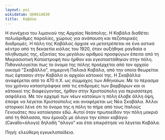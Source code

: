 ```yaml
---
layout: poi
wikidatum: Q60614830
title:  Καβάλα
---
```


Η συνέχεια του λιμανιού της Αρχαίας Νεάπολης.
Η Καβάλα διαθέτει πολυάριθμες παραλίες, χώρους για ανάπαυση και πεζοπορικές διαδρομές.
Η πόλη της Καβάλας άρχισε να μετατρέπεται σε ένα αστικό κέντρο από τη δεκαετία κιόλας του 1920, όταν αυξήθηκε ραγδαία ο πληθυσμός της, εξαιτίας του μεγάλου αριθμού προσφύγων έπειτα από τη Μικρασιατική Καταστροφή που ήρθαν και εγκαταστάθηκαν στην πόλη.
Πιθανολογείται πως το όνομα της πόλης προέρχεται από τον αρχαίο οικισμό "Σκαβάλλα", σημερινή Παλαιά Καβάλα, από την οποία θεωρείται πως έφτασαν στην Καβάλα οι αρχαίοι κάτοικοί της. Η Σκαβάλλα αναφέρεται από το 470 π.Χ. ως σύμμαχος των Αθηναίων. Με το πέρασμα του χρόνου καταστράφηκε από τις επιδρομές των βαρβάρων και οι κάτοικοί της διαφεύγοντας, ήρθαν στην Χριστούπολη για περισσότερη ασφάλεια. Με τον ερχομό των νέων κατοίκων η πόλη έλαβε άλλη όψη, έπαψε να λέγεται Χριστούπολις και αναφέρεται ως Νέα Σκαβάλα.
Άλλοι ιστορικοί λένε ότι το όνομα της η πόλη το πήρε από τους Ιταλούς Γενουάτες που κατοίκησαν εδώ. Αυτοί όταν πρωτοείδαν την πόλη μακριά από τη θάλασσα, που έμοιαζε με άλογο την είπαν καβάγιο (Cavallo=άλογο) δηλαδή "άλογο" και έτσι επικράτησε να λέγεται Καβάλα.

Πηγή: ελεύθερη εγκυκλοπαίδεια.
